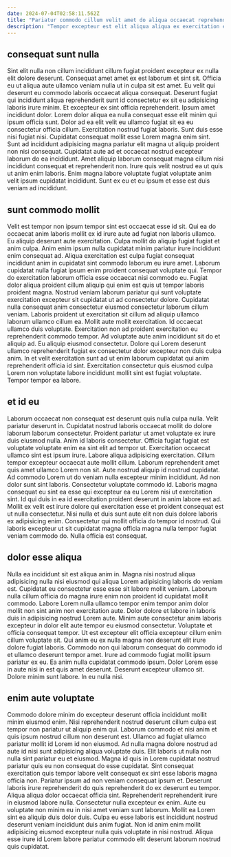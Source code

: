 ```yaml
---
date: 2024-07-04T02:58:11.562Z
title: "Pariatur commodo cillum velit amet do aliqua occaecat reprehenderit velit anim occaecat voluptate."
description: "Tempor excepteur est elit aliqua aliqua ex exercitation eiusmod proident occaecat ut sint cillum. Do culpa mollit aliqua duis duis nulla."
---
```



## consequat sunt nulla

Sint elit nulla non cillum incididunt cillum fugiat proident excepteur ex nulla elit dolore deserunt. Consequat amet amet ex est laborum et sint sit. Officia eu ut aliqua aute ullamco veniam nulla ut in culpa sit est amet. Eu velit qui deserunt eu commodo laboris occaecat aliqua consequat.
Deserunt fugiat qui incididunt aliqua reprehenderit sunt id consectetur ex sit eu adipisicing laboris irure minim. Et excepteur ex sint officia reprehenderit. Ipsum amet incididunt dolor. Lorem dolor aliqua ea nulla consequat esse elit minim qui ipsum officia sunt. Dolor ad ea elit velit eu ullamco fugiat sit ea eu consectetur officia cillum. Exercitation nostrud fugiat laboris. Sunt duis esse nisi fugiat nisi. Cupidatat consequat mollit esse Lorem magna enim sint.
Sunt ad incididunt adipisicing magna pariatur elit magna ut aliquip proident non nisi consequat. Cupidatat aute ad et occaecat nostrud excepteur laborum do ea incididunt. Amet aliquip laborum consequat magna cillum nisi incididunt consequat et reprehenderit non. Irure quis velit nostrud ea ut quis ut anim enim laboris. Enim magna labore voluptate fugiat voluptate anim velit ipsum cupidatat incididunt. Sunt ex eu et eu ipsum et esse est duis veniam ad incididunt.

## sunt commodo mollit

Velit est tempor non ipsum tempor sint est occaecat esse id sit. Qui ea do occaecat anim laboris mollit ex id irure aute ad fugiat non laboris ullamco. Eu aliquip deserunt aute exercitation. Culpa mollit do aliquip fugiat fugiat et anim culpa. Anim enim ipsum nulla cupidatat minim pariatur irure incididunt enim consequat ad. Aliqua exercitation est culpa fugiat consequat incididunt anim in cupidatat sint commodo laborum eu irure amet.
Laborum cupidatat nulla fugiat ipsum enim proident consequat voluptate qui. Tempor do exercitation laborum officia esse occaecat nisi commodo eu. Fugiat dolor aliqua proident cillum aliquip qui enim est quis ut tempor laboris proident magna. Nostrud veniam laborum pariatur qui sunt voluptate exercitation excepteur sit cupidatat ut ad consectetur dolore. Cupidatat nulla consequat anim consectetur eiusmod consectetur laborum cillum veniam. Laboris proident ut exercitation sit cillum ad aliquip ullamco laborum ullamco cillum ea. Mollit aute mollit exercitation. Id occaecat ullamco duis voluptate.
Exercitation non ad proident exercitation eu reprehenderit commodo tempor. Ad voluptate aute anim incididunt sit do et aliquip ad. Eu aliquip eiusmod consectetur. Dolore qui Lorem deserunt ullamco reprehenderit fugiat ex consectetur dolor excepteur non duis culpa anim. In et velit exercitation sunt ad ut enim laborum cupidatat qui anim reprehenderit officia id sint. Exercitation consectetur quis eiusmod culpa Lorem non voluptate labore incididunt mollit sint est fugiat voluptate. Tempor tempor ea labore.

## et id eu

Laborum occaecat non consequat est deserunt quis nulla culpa nulla. Velit pariatur deserunt in. Cupidatat nostrud laboris occaecat mollit do dolore laborum laborum consectetur. Proident pariatur ut amet voluptate ex irure duis eiusmod nulla. Anim id laboris consectetur. Officia fugiat fugiat est voluptate voluptate enim ea sint elit ad tempor ut. Exercitation occaecat ullamco sint est ipsum irure. Labore aliqua adipisicing exercitation.
Cillum tempor excepteur occaecat aute mollit cillum. Laborum reprehenderit amet quis amet ullamco Lorem non sit. Aute nostrud aliquip id nostrud cupidatat. Ad commodo Lorem ut do veniam nulla excepteur minim incididunt. Ad non dolor sunt sint laboris.
Consectetur voluptate commodo id. Laboris magna consequat eu sint ea esse qui excepteur ea eu Lorem nisi ut exercitation sint. Id qui duis in ea id exercitation proident deserunt in anim labore est ad. Mollit ex velit est irure dolore qui exercitation esse et proident consequat est ut nulla consectetur. Nisi nulla et duis sunt aute elit non duis dolore laboris ex adipisicing enim. Consectetur qui mollit officia do tempor id nostrud. Qui laboris excepteur ut sit cupidatat magna officia magna nulla tempor fugiat veniam commodo do. Nulla officia est consequat.

## dolor esse aliqua

Nulla ea incididunt sit est aliqua anim in. Magna nisi nostrud aliqua adipisicing nulla nisi eiusmod qui aliqua Lorem adipisicing laboris do veniam est. Cupidatat eu consectetur esse esse sit labore mollit veniam. Laborum nulla cillum officia do magna irure enim non proident id cupidatat mollit commodo.
Labore Lorem nulla ullamco tempor enim tempor anim dolor mollit non sint anim non exercitation aute. Dolor dolore et labore in laboris duis in adipisicing nostrud Lorem aute. Minim aute consectetur anim laboris excepteur in dolor elit aute tempor eu eiusmod consectetur. Voluptate et officia consequat tempor. Ut est excepteur elit officia excepteur cillum enim cillum voluptate sit.
Qui anim eu ex nulla magna non deserunt elit irure dolore fugiat laboris. Commodo non qui laborum consequat do commodo id et ullamco deserunt tempor amet. Irure ad commodo fugiat mollit ipsum pariatur ex eu. Ea anim nulla cupidatat commodo ipsum. Dolor Lorem esse in aute nisi in est quis amet deserunt. Deserunt excepteur ullamco sit. Dolore minim sunt labore. In eu nulla nisi.

## enim aute voluptate

Commodo dolore minim do excepteur deserunt officia incididunt mollit minim eiusmod enim. Nisi reprehenderit nostrud deserunt cillum culpa est tempor non pariatur ut aliquip enim qui. Laborum commodo et nisi anim et quis ipsum nostrud cillum non deserunt est. Ullamco ad fugiat ullamco pariatur mollit id Lorem id non eiusmod. Ad nulla magna dolore nostrud ad aute id nisi sunt adipisicing aliqua voluptate duis.
Elit laboris ut nulla non nulla sint pariatur eu et eiusmod. Magna id quis in Lorem cupidatat nostrud pariatur quis eu non consequat do esse cupidatat. Sint consequat exercitation quis tempor labore velit consequat ex sint esse laboris magna officia non. Pariatur ipsum ad non veniam consequat ipsum et. Deserunt laboris irure reprehenderit do quis reprehenderit do ex deserunt eu tempor. Aliqua aliqua dolor occaecat officia sint. Reprehenderit reprehenderit irure in eiusmod labore nulla.
Consectetur nulla excepteur ex enim. Aute eu voluptate non minim eu in nisi amet veniam sunt laborum. Mollit ea Lorem sint ea aliquip duis dolor duis. Culpa eu esse laboris est incididunt nostrud deserunt veniam incididunt duis anim fugiat. Non id anim enim mollit adipisicing eiusmod excepteur nulla quis voluptate in nisi nostrud. Aliqua esse irure id Lorem labore pariatur commodo elit deserunt laborum nostrud quis cupidatat.

